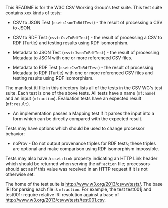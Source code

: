This README is for the W3C CSV Working Group's test suite.
This test suite contains xxx kinds of tests:

* CSV to JSON Test (`csvt:JsonToRdfTest`) - the result of processing
  a CSV to JSON.

* CSV to RDF Test (`csvt:CsvToRdfTest`) - the result of processing
  a CSV to RDF (Turtle) and testing results using RDF isomorphism.

* Metadata to JSON Test (`csvt:JsonToRdfTest`) - the result of processing
  Metadata to JSON with one or more referenced CSV files.

* Metadata to RDF Test (`csvt:CsvToRdfTest`) - the result of processing
  Metadata to RDF (Turtle) with one or more referenced CSV files and testing results using RDF isomorphism.

The manifest.ttl file in this directory lists all of the tests in the
CSV WG's test suite. Each test is one of the above tests. All
tests have a name (`mf:name`) and an input (`mf:action`). Evaluation
tests have an expected result (`mf:result`).

* An implementation passes a Mapping test if it parses the input
  into a form which can be directly compared with the expected result.

Tests may have options which should be used to change processor behavior:

* noProv - Do not output provenance triples for RDF tests; these triples are optional and make comparison using RDF isomorphism impossible.

Tests may also have a `csvt:link` property indicating an HTTP Link header which should be returned when serving the `mf:action` file; processors should act as if this value was received in an HTTP request if it is not otherwise set.

The home of the test suite is <http://www.w3.org/2013/csvw/tests/>.
The base IRI for parsing each file is `mf:action`.  For example, the test test001j and
test001r require relative IRI resolution against a base of
<http://www.w3.org/2013/csvw/tests/test001.csv>.
